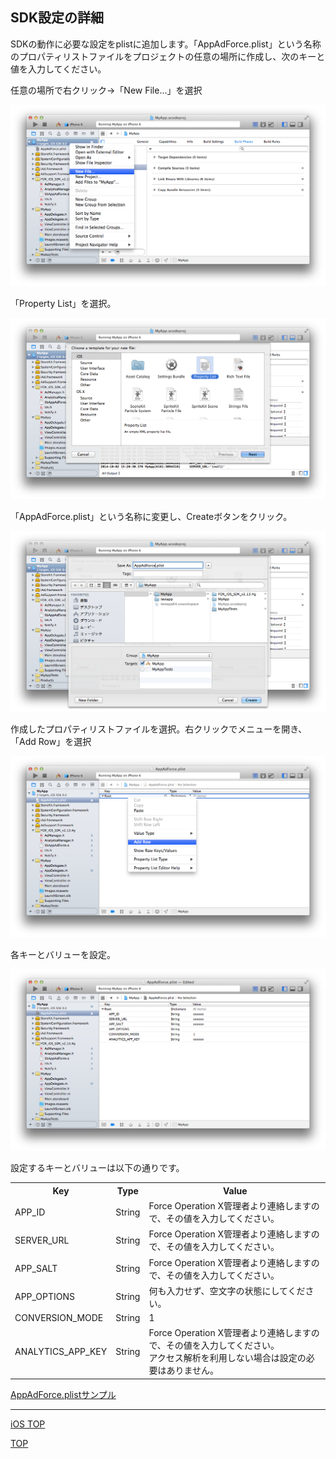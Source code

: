 ## SDK設定の詳細

SDKの動作に必要な設定をplistに追加します。「AppAdForce.plist」という名称のプロパティリストファイルをプロジェクトの任意の場所に作成し、次のキーと値を入力してください。

任意の場所で右クリック→「New File...」を選択

![SDK設定01](./img01.png)

「Property List」を選択。

![SDK設定02](./img02.png)

「AppAdForce.plist」という名称に変更し、Createボタンをクリック。

![SDK設定03](./img03.png)

作成したプロパティリストファイルを選択。右クリックでメニューを開き、「Add Row」を選択

![SDK設定04](./img04.png)

各キーとバリューを設定。

![SDK設定05](./img05.png)

設定するキーとバリューは以下の通りです。

<table>
<tr>
  <th>Key</th>
  <th>Type</th>
  <th>Value</th>
</tr>
<tr>
  <td>APP_ID</td>
  <td>String</td>
  <td>Force Operation X管理者より連絡しますので、その値を入力してください。</td>
</tr>
<tr>
  <td>SERVER_URL</td>
  <td>String</td>
  <td>Force Operation X管理者より連絡しますので、その値を入力してください。</td>
</tr>
<tr>
  <td>APP_SALT</td>
  <td>String</td>
  <td>Force Operation X管理者より連絡しますので、その値を入力してください。</td>
</tr>
<tr>
  <td>APP_OPTIONS</td>
  <td>String</td>
  <td>何も入力せず、空文字の状態にしてください。</td>
</tr>
<tr>
  <td>CONVERSION_MODE</td>
  <td>String</td>
  <td>1</td>
</tr>
<tr>
  <td>ANALYTICS_APP_KEY</td>
  <td>String</td>
  <td>Force Operation X管理者より連絡しますので、その値を入力してください。<br />アクセス解析を利用しない場合は設定の必要はありません。</td>
</tr>
</table>

[AppAdForce.plistサンプル](./AppAdForce.plist)


---
[iOS TOP](/lang/ja/doc/integration/ios/README.md)

[TOP](/lang/ja/README.md)
